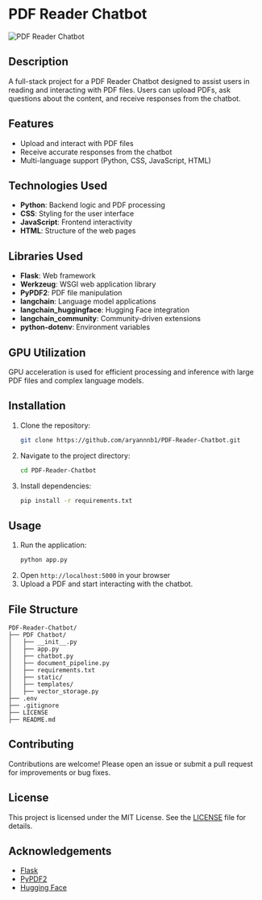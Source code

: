 # PDF Reader Chatbot

![PDF Reader Chatbot](path/to/your/image.png)

## Description
A full-stack project for a PDF Reader Chatbot designed to assist users in reading and interacting with PDF files. Users can upload PDFs, ask questions about the content, and receive responses from the chatbot.

## Features
- Upload and interact with PDF files
- Receive accurate responses from the chatbot
- Multi-language support (Python, CSS, JavaScript, HTML)

## Technologies Used
- **Python**: Backend logic and PDF processing
- **CSS**: Styling for the user interface
- **JavaScript**: Frontend interactivity
- **HTML**: Structure of the web pages

## Libraries Used
- **Flask**: Web framework
- **Werkzeug**: WSGI web application library
- **PyPDF2**: PDF file manipulation
- **langchain**: Language model applications
- **langchain_huggingface**: Hugging Face integration
- **langchain_community**: Community-driven extensions
- **python-dotenv**: Environment variables

## GPU Utilization
GPU acceleration is used for efficient processing and inference with large PDF files and complex language models.

## Installation
1. Clone the repository:
   ```sh
   git clone https://github.com/aryannnb1/PDF-Reader-Chatbot.git
   ```
2. Navigate to the project directory:
   ```sh
   cd PDF-Reader-Chatbot
   ```
3. Install dependencies:
   ```sh
   pip install -r requirements.txt
   ```

## Usage
1. Run the application:
   ```sh
   python app.py
   ```
2. Open `http://localhost:5000` in your browser
3. Upload a PDF and start interacting with the chatbot.

## File Structure
```
PDF-Reader-Chatbot/
├── PDF Chatbot/
│   ├── __init__.py
│   ├── app.py
│   ├── chatbot.py
│   ├── document_pipeline.py
│   ├── requirements.txt
│   ├── static/
│   ├── templates/
│   ├── vector_storage.py
├── .env
├── .gitignore
├── LICENSE
├── README.md
```

## Contributing
Contributions are welcome! Please open an issue or submit a pull request for improvements or bug fixes.

## License
This project is licensed under the MIT License. See the [LICENSE](LICENSE) file for details.

## Acknowledgements
- [Flask](https://flask.palletsprojects.com/)
- [PyPDF2](https://pypi.org/project/PyPDF2/)
- [Hugging Face](https://huggingface.co/)
